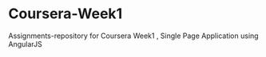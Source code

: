 # Coursera-Week1
Assignments-repository for Coursera Week1 , Single Page Application using AngularJS
